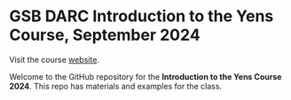 # GSB DARC Introduction to the Yens Course, September 2024

Visit the course <a href="https://gsbdarc.github.io/intro_to_yens_2024" target="_blank">website</a>.

Welcome to the GitHub repository for the **Introduction to the Yens Course 2024**. This repo has materials and examples for the class. 

